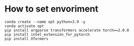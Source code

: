 # How to set envoriment

```
conda create --name opt python=3.9 -y
conda activate opt
pip install argparse transformers accelerate torch==2.0.0
pip install intel_extension_for_pytorch
pip install Xformers
```